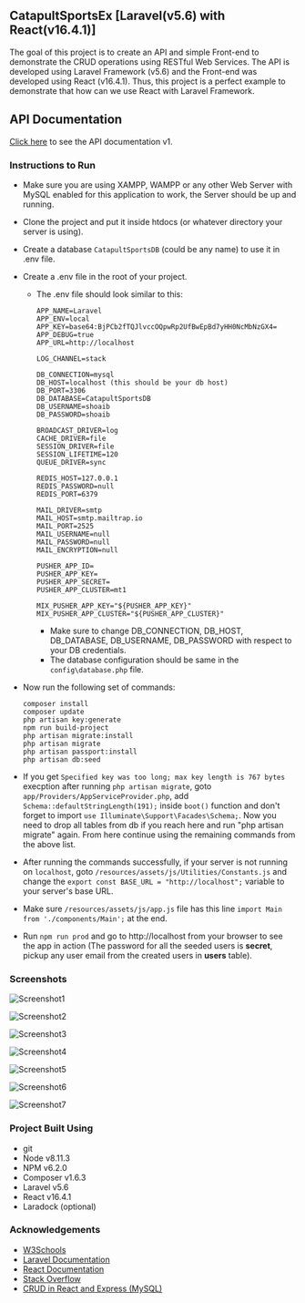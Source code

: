 ## CatapultSportsEx [Laravel(v5.6) with React(v16.4.1)]

The goal of this project is to create an API and simple Front-end to demonstrate the CRUD operations using RESTful Web Services. The API is developed using Laravel Framework (v5.6) and the Front-end was developed using React (v16.4.1). Thus, this project is a perfect example to demonstrate that how can we use React with Laravel Framework.

## API Documentation
[Click here](https://documenter.getpostman.com/view/4947249/RWMLKmKt) to see the API documentation v1.

### Instructions to Run

- Make sure you are using XAMPP, WAMPP or any other Web Server with MySQL enabled for this application to work, the Server should be up and running.
- Clone the project and put it inside htdocs (or whatever directory your server is using).
- Create a database `CatapultSportsDB` (could be any name) to use it in .env file.
- Create a .env file in the root of your project.
  - The .env file should look similar to this:
    ```
    APP_NAME=Laravel
    APP_ENV=local
    APP_KEY=base64:BjPCb2fTQJlvccOQpwRp2UfBwEpBd7yHH0NcMbNzGX4=
    APP_DEBUG=true
    APP_URL=http://localhost

    LOG_CHANNEL=stack

    DB_CONNECTION=mysql
    DB_HOST=localhost (this should be your db host)
    DB_PORT=3306
    DB_DATABASE=CatapultSportsDB
    DB_USERNAME=shoaib
    DB_PASSWORD=shoaib

    BROADCAST_DRIVER=log
    CACHE_DRIVER=file
    SESSION_DRIVER=file
    SESSION_LIFETIME=120
    QUEUE_DRIVER=sync

    REDIS_HOST=127.0.0.1
    REDIS_PASSWORD=null
    REDIS_PORT=6379

    MAIL_DRIVER=smtp
    MAIL_HOST=smtp.mailtrap.io
    MAIL_PORT=2525
    MAIL_USERNAME=null
    MAIL_PASSWORD=null
    MAIL_ENCRYPTION=null

    PUSHER_APP_ID=
    PUSHER_APP_KEY=
    PUSHER_APP_SECRET=
    PUSHER_APP_CLUSTER=mt1

    MIX_PUSHER_APP_KEY="${PUSHER_APP_KEY}"
    MIX_PUSHER_APP_CLUSTER="${PUSHER_APP_CLUSTER}"

    ```
    - Make sure to change DB_CONNECTION, DB_HOST, DB_DATABASE, DB_USERNAME, DB_PASSWORD with respect to your DB credentials.
    - The database configuration should be same in the `config\database.php` file.
    
- Now run the following set of commands:
  ```
  composer install
  composer update
  php artisan key:generate
  npm run build-project
  php artisan migrate:install
  php artisan migrate
  php artisan passport:install
  php artisan db:seed
  ```
- If you get `Specified key was too long; max key length is 767 bytes` execption after running `php artisan migrate`, goto `app/Providers/AppServiceProvider.php`, add `Schema::defaultStringLength(191);` inside `boot()` function and don't forget to import `use Illuminate\Support\Facades\Schema;`. Now you need to drop all tables from db if you reach here and run "php artisan migrate" again. From here continue using the remaining commands from the above list.
- After running the commands successfully, if your server is not running on `localhost`, goto `/resources/assets/js/Utilities/Constants.js` and change the `export const BASE_URL = "http://localhost";` variable to your server's base URL.
- Make sure `/resources/assets/js/app.js` file has this line `import Main from './components/Main';` at the end.

- Run `npm run prod` and go to http://localhost from your browser to see the app in action (The password for all the seeded users is **secret**, pickup any user email from the created users in **users** table).

### Screenshots

![Screenshot1](/AthletesView.png?raw=true "Athletes View")

![Screenshot2](/SportsView.png?raw=true "Sports View")

![Screenshot3](/TeamsView.png?raw=true "Teams View")

![Screenshot4](/AddAthleteView.png?raw=true "Add Athlete View")

![Screenshot5](/UpdateAthleteView.png?raw=true "Update Athlete View")

![Screenshot6](/RegisterUserView.png?raw=true "Register User View")

![Screenshot7](/LoginView.png?raw=true "Login View")

### Project Built Using

- git
- Node v8.11.3
- NPM v6.2.0
- Composer v1.6.3
- Laravel v5.6
- React v16.4.1
- Laradock (optional)

### Acknowledgements

- [W3Schools](https://www.w3schools.com/)
- [Laravel Documentation](https://laravel.com/docs/5.6/)
- [React Documentation](https://reactjs.org/docs/getting-started.html)
- [Stack Overflow](https://stackoverflow.com/)
- [CRUD in React and Express (MySQL)](https://medium.com/@avanthikameenakshi/crud-react-express-99025f03f06e)
